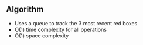 ## Algorithm
- Uses a queue to track the 3 most recent red boxes
- O(1) time complexity for all operations
- O(1) space complexity
